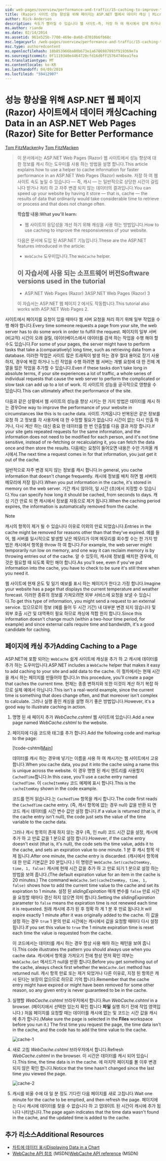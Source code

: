 ```yaml
---
uid: web-pages/overview/performance-and-traffic/15-caching-to-improve-the-performance-of-your-website
title: (Razor) 사이트 성능 향상을 위해 페이지는 ASP.NET 웹에서 데이터 캐싱 | Microsoft Docs
author: Rick-Anderson
description: 속도가 빨라질 수 있습니다 웹 사이트-즉, 저장 하 여 캐시에서 검색 하거나 처리 하려면 상당한 시간이 걸리는 일반적으로 데이터의 결과 중...
ms.author: riande
ms.date: 02/14/2014
ms.assetid: 961e525b-7700-469e-8a68-d7010b6fb68c
msc.legacyurl: /web-pages/overview/performance-and-traffic/15-caching-to-improve-the-performance-of-your-website
msc.type: authoredcontent
ms.openlocfilehash: 10b853966ba80b673e1a6786987893f919369e7a
ms.sourcegitcommit: 0f1119340e4464720cfd16d0ff15764746ea1fea
ms.translationtype: MT
ms.contentlocale: ko-KR
ms.lasthandoff: 04/09/2019
ms.locfileid: "59412907"
---
```

# <a name="caching-data-in-an-aspnet-web-pages-razor-site-for-better-performance"></a><span data-ttu-id="8d038-103">성능 향상을 위해 ASP.NET 웹 페이지 (Razor) 사이트에서 데이터 캐싱</span><span class="sxs-lookup"><span data-stu-id="8d038-103">Caching Data in an ASP.NET Web Pages (Razor) Site for Better Performance</span></span>

<span data-ttu-id="8d038-104">[Tom FitzMacken](https://github.com/tfitzmac)</span><span class="sxs-lookup"><span data-stu-id="8d038-104">by [Tom FitzMacken](https://github.com/tfitzmac)</span></span>

> <span data-ttu-id="8d038-105">이 문서에서는 ASP.NET Web Pages (Razor) 웹 사이트에서 성능 향상에 대 한 정보를 캐시 하는 도우미를 사용 하는 방법을 설명 합니다.</span><span class="sxs-lookup"><span data-stu-id="8d038-105">This article explains how to use a helper to cache information for faster performance in an ASP.NET Web Pages (Razor) website.</span></span> <span data-ttu-id="8d038-106">저장 하 여 웹 사이트 속도 높일 수 있습니다 &#8212; 즉, 캐시 &#8212; 는 일반적으로 상당한 시간이 걸립니다 받거나 처리 하 고 자주 변경 되지 않는 데이터의 결과입니다.</span><span class="sxs-lookup"><span data-stu-id="8d038-106">You can speed up your website by having it store &#8212; that is, cache &#8212; the results of data that ordinarily would take considerable time to retrieve or process and that does not change often.</span></span>
> 
> **<span data-ttu-id="8d038-107">학습할 내용:</span><span class="sxs-lookup"><span data-stu-id="8d038-107">What you'll learn:</span></span>** 
> 
> - <span data-ttu-id="8d038-108">웹 사이트의 응답성을 개선 하기 위해 캐싱을 사용 하는 방법입니다.</span><span class="sxs-lookup"><span data-stu-id="8d038-108">How to use caching to improve the responsiveness of your website.</span></span>
> 
> <span data-ttu-id="8d038-109">다음은 문서에 도입 된 ASP.NET 기능입니다.</span><span class="sxs-lookup"><span data-stu-id="8d038-109">These are the ASP.NET features introduced in the article:</span></span>
> 
> - <span data-ttu-id="8d038-110">`WebCache` 도우미입니다.</span><span class="sxs-lookup"><span data-stu-id="8d038-110">The `WebCache` helper.</span></span>
>   
> 
> ## <a name="software-versions-used-in-the-tutorial"></a><span data-ttu-id="8d038-111">이 자습서에 사용 되는 소프트웨어 버전</span><span class="sxs-lookup"><span data-stu-id="8d038-111">Software versions used in the tutorial</span></span>
> 
> 
> - <span data-ttu-id="8d038-112">ASP.NET Web Pages (Razor) 3</span><span class="sxs-lookup"><span data-stu-id="8d038-112">ASP.NET Web Pages (Razor) 3</span></span>
>   
> 
> <span data-ttu-id="8d038-113">이 자습서는 ASP.NET 웹 페이지 2 에서도 작동합니다.</span><span class="sxs-lookup"><span data-stu-id="8d038-113">This tutorial also works with ASP.NET Web Pages 2.</span></span>


<span data-ttu-id="8d038-114">사이트에서 페이지를 요청이 있을 때마다 웹 서버 요청을 처리 하기 위해 일부 작업을 수행 해야 합니다.</span><span class="sxs-lookup"><span data-stu-id="8d038-114">Every time someone requests a page from your site, the web server has to do some work in order to fulfill the request.</span></span> <span data-ttu-id="8d038-115">페이지의 일부 서버 (비교적) 시간이 오래 걸릴, 데이터베이스에서 데이터를 검색 하는 작업을 수행 해야 할 수도 있습니다.</span><span class="sxs-lookup"><span data-stu-id="8d038-115">For some of your pages, the server might have to perform tasks that take a (comparatively) long time, such as retrieving data from a database.</span></span> <span data-ttu-id="8d038-116">이러한 작업은 사이트 많은 트래픽이 발생 하는 경우 절대 용어로 장기 사용 하지, 경우에 복잡 하거나 느린 작업을 수행 하려면 웹 서버는 개별 요청에 대 한 전체 계열을 많은 작업을 추가할 수 있습니다.</span><span class="sxs-lookup"><span data-stu-id="8d038-116">Even if these tasks don't take long in absolute terms, if your site experiences a lot of traffic, a whole series of individual requests that cause the web server to perform the complicated or slow task can add up to a lot of work.</span></span> <span data-ttu-id="8d038-117">이 사이트의 성능을 궁극적으로 영향을 수 있습니다.</span><span class="sxs-lookup"><span data-stu-id="8d038-117">This can ultimately affect the performance of the site.</span></span>

<span data-ttu-id="8d038-118">다음과 같은 상황에서 웹 사이트의 성능을 향상 시키는 한 가지 방법은 데이터를 캐시 하는 경우</span><span class="sxs-lookup"><span data-stu-id="8d038-118">One way to improve the performance of your website in circumstances like this is to cache data.</span></span> <span data-ttu-id="8d038-119">사이트 가져옵니다 반복된은 같은 정보를 요청 하 고 정보를 각 사용자에 대 한 수정할 필요가 없습니다 시간이 없는 다시 인출 하거나, 다시 계산 하는 대신 중요 한 데이터를 한 번 인출할를 다음 결과 저장 합니다.</span><span class="sxs-lookup"><span data-stu-id="8d038-119">If your site gets repeated requests for the same information, and the information does not need to be modified for each person, and it's not time sensitive, instead of re-fetching or recalculating it, you can fetch the data once and then store the results.</span></span> <span data-ttu-id="8d038-120">다음에는 요청이 들어오면 내용은 수만 가져올 캐시에서.</span><span class="sxs-lookup"><span data-stu-id="8d038-120">The next time a request comes in for that information, you just get it out of the cache.</span></span>

<span data-ttu-id="8d038-121">일반적으로 자주 변경 되지 않는 정보를 캐시 합니다.</span><span class="sxs-lookup"><span data-stu-id="8d038-121">In general, you cache information that doesn't change frequently.</span></span> <span data-ttu-id="8d038-122">캐시에 정보를 배치 하면 웹 서버의 메모리에 저장 됩니다.</span><span class="sxs-lookup"><span data-stu-id="8d038-122">When you put information in the cache, it's stored in memory on the web server.</span></span> <span data-ttu-id="8d038-123">기간 캐시 않아야, 일 시간 (초)에서 지정할 수 있습니다.</span><span class="sxs-lookup"><span data-stu-id="8d038-123">You can specify how long it should be cached, from seconds to days.</span></span> <span data-ttu-id="8d038-124">캐싱 기간 만료 되 면 캐시에서 정보를 자동으로 제거 됩니다.</span><span class="sxs-lookup"><span data-stu-id="8d038-124">When the caching period expires, the information is automatically removed from the cache.</span></span>

> [!NOTE]
> <span data-ttu-id="8d038-125">캐시의 항목이 제거 될 수 있습니다 이유로 이외의 만료 되었습니다.</span><span class="sxs-lookup"><span data-stu-id="8d038-125">Entries in the cache might be removed for reasons other than that they've expired.</span></span> <span data-ttu-id="8d038-126">예를 들어, 웹 서버를 일시적으로 발생할 낮은 메모리가 이며 메모리를 회수할 수는 한 가지 방법은 캐시에서 항목을 throw 하 여 합니다.</span><span class="sxs-lookup"><span data-stu-id="8d038-126">For example, the web server might temporarily run low on memory, and one way it can reclaim memory is by throwing entries out of the cache.</span></span> <span data-ttu-id="8d038-127">알 수 있듯이, 캐시에 정보를 배치한 경우에, 이것은 필요할 때 되도록 확인 해야 합니다.</span><span class="sxs-lookup"><span data-stu-id="8d038-127">As you'll see, even if you've put information into the cache, you have to check to be sure it's still there when you need it.</span></span>


<span data-ttu-id="8d038-128">웹 사이트에 현재 온도 및 일기 예보를 표시 하는 페이지가 한다고 가정 합니다.</span><span class="sxs-lookup"><span data-stu-id="8d038-128">Imagine your website has a page that displays the current temperature and weather forecast.</span></span> <span data-ttu-id="8d038-129">이러한 종류의 정보를 가져오려면 외부 서비스에 요청을 보낼 수 있습니다.</span><span class="sxs-lookup"><span data-stu-id="8d038-129">To get this type of information, you might send a request to an external service.</span></span> <span data-ttu-id="8d038-130">있으므로이 정보 (예를 들어 두 시간 기간) 내 대부분 변경 되지 않습니다 및 외부 호출 시간 및 대역폭이 필요 하므로 캐싱에 적합 한지 합니다.</span><span class="sxs-lookup"><span data-stu-id="8d038-130">Since this information doesn't change much (within a two-hour time period, for example) and since external calls require time and bandwidth, it's a good candidate for caching.</span></span>

## <a name="adding-caching-to-a-page"></a><span data-ttu-id="8d038-131">페이지에 캐싱 추가</span><span class="sxs-lookup"><span data-stu-id="8d038-131">Adding Caching to a Page</span></span>

<span data-ttu-id="8d038-132">ASP.NET에 포함 되어는 `WebCache` 쉽게 사이트에 캐싱을 추가 하 고 캐시에 데이터를 추가 하는 도우미입니다.</span><span class="sxs-lookup"><span data-stu-id="8d038-132">ASP.NET includes a `WebCache` helper that makes it easy to add caching to your site and add data to the cache.</span></span> <span data-ttu-id="8d038-133">이 절차에서는 현재 시간을 캐시 하는 페이지를 만들어야 합니다.</span><span class="sxs-lookup"><span data-stu-id="8d038-133">In this procedure, you'll create a page that caches the current time.</span></span> <span data-ttu-id="8d038-134">현재는 종종 변하지와 또한 이것이 계산 하기 복잡 하므로 실제 예에서 아닙니다.</span><span class="sxs-lookup"><span data-stu-id="8d038-134">This isn't a real-world example, since the current time is something that does change often, and that moreover isn't complex to calculate.</span></span> <span data-ttu-id="8d038-135">그러나 실행 중인 캐싱을 설명 하기 좋은 방법입니다.</span><span class="sxs-lookup"><span data-stu-id="8d038-135">However, it's a good way to illustrate caching in action.</span></span>

1. <span data-ttu-id="8d038-136">명명 된 새 페이지 추가 *WebCache.cshtml* 웹 사이트에 있습니다.</span><span class="sxs-lookup"><span data-stu-id="8d038-136">Add a new page named *WebCache.cshtml* to the website.</span></span>
2. <span data-ttu-id="8d038-137">페이지에 다음 코드와 태그를 추가 합니다.</span><span class="sxs-lookup"><span data-stu-id="8d038-137">Add the following code and markup to the page:</span></span>

    [!code-cshtml[Main](15-caching-to-improve-the-performance-of-your-website/samples/sample1.cshtml)]

    <span data-ttu-id="8d038-138">데이터를 캐시 하는 경우에 넣기는 이름을 사용 하 여 캐시가는 웹 사이트에서 고유 합니다.</span><span class="sxs-lookup"><span data-stu-id="8d038-138">When you cache data, you put it into the cache using a name this is unique across the website.</span></span> <span data-ttu-id="8d038-139">이 경우 명명 된 캐시 엔트리를 사용할지 `CachedTime`합니다.</span><span class="sxs-lookup"><span data-stu-id="8d038-139">In this case, you'll use a cache entry named `CachedTime`.</span></span> <span data-ttu-id="8d038-140">이 `cacheItemKey` 코드 예제에 표시 합니다.</span><span class="sxs-lookup"><span data-stu-id="8d038-140">This is the `cacheItemKey` shown in the code example.</span></span>

    <span data-ttu-id="8d038-141">코드를 먼저 읽습니다.는 `CachedTime` 항목을 캐시 합니다.</span><span class="sxs-lookup"><span data-stu-id="8d038-141">The code first reads the `CachedTime` cache entry.</span></span> <span data-ttu-id="8d038-142">(즉, 캐시 항목에 없는 경우 null) 값을 반환 되 면 코드 캐시 데이터를 시간 변수 값만 설정 합니다.</span><span class="sxs-lookup"><span data-stu-id="8d038-142">If a value is returned (that is, if the cache entry isn't null), the code just sets the value of the time variable to the cache data.</span></span>

    <span data-ttu-id="8d038-143">그러나 캐시 항목이 존재 하지 않는 경우 (즉, 인 null) 코드 시간 값을 설정, 캐시에 추가 하 고 만료 값을 1 분으로 설정 합니다.</span><span class="sxs-lookup"><span data-stu-id="8d038-143">However, if the cache entry doesn't exist (that is, it's null), the code sets the time value, adds it to the cache, and sets an expiration value to one minute.</span></span> <span data-ttu-id="8d038-144">1 분 후 캐시 항목 삭제 됩니다.</span><span class="sxs-lookup"><span data-stu-id="8d038-144">After one minute, the cache entry is discarded.</span></span> <span data-ttu-id="8d038-145">(캐시에서 항목에 대 한 만료 기본값은 20 분입니다.) 이 명령은 `WebCache.Set(cacheItemKey, time, 1, false)` 캐시에 현재 시간 값을 추가 하 고 만료 되기 1 분으로 설정 하는 방법을 보여 줍니다.</span><span class="sxs-lookup"><span data-stu-id="8d038-145">(The default expiration value for an item in the cache is 20 minutes.) The command `WebCache.Set(cacheItemKey, time, 1, false)` shows how to add the current time value to the cache and set its expiration to 1 minute.</span></span> <span data-ttu-id="8d038-146">설정 된 *slidingExpiration* 매개 변수를 `false` 만료 시간을 요청할 때마다 갱신 하지 않으면 의미 합니다.</span><span class="sxs-lookup"><span data-stu-id="8d038-146">Setting the *slidingExpiration* parameter to `false` means the expiration time is not renewed each time it is requested.</span></span> <span data-ttu-id="8d038-147">원래 캐시에 추가 된 후 정확 하 게 1 분 후 만료 됩니다.</span><span class="sxs-lookup"><span data-stu-id="8d038-147">It will expire exactly 1 minute after it was originally added to the cache.</span></span> <span data-ttu-id="8d038-148">이 값을 설정 하는 경우 `true` 1 분의 만료 시간에는 캐시에서 값을 요청할 때마다 다시 설정 됩니다.</span><span class="sxs-lookup"><span data-stu-id="8d038-148">If you set this value to `true` the 1 minute expiration time is reset each time the value is requested from the cache.</span></span>

    <span data-ttu-id="8d038-149">이 코드에서는 데이터를 캐시 하는 경우 항상 사용 해야 하는 패턴을 보여 줍니다.</span><span class="sxs-lookup"><span data-stu-id="8d038-149">This code illustrates the pattern you should always use when you cache data.</span></span> <span data-ttu-id="8d038-150">캐시에서 항목을 가져오기 전에 항상 먼저 확인 여부는 `WebCache.Get` 메서드가 null을 반환 합니다.</span><span class="sxs-lookup"><span data-stu-id="8d038-150">Before you get something out of the cache, always check first whether the `WebCache.Get` method has returned null.</span></span> <span data-ttu-id="8d038-151">캐시 항목 만료 또는 제거 되었거나 다른 이유로, 지정 된 항목은 캐시 된다는 보장이 없으므로 하므로 기억 합니다.</span><span class="sxs-lookup"><span data-stu-id="8d038-151">Remember that the cache entry might have expired or might have been removed for some other reason, so any given entry is never guaranteed to be in the cache.</span></span>
3. <span data-ttu-id="8d038-152">실행할 *WebCache.cshtml* 브라우저에서 합니다.</span><span class="sxs-lookup"><span data-stu-id="8d038-152">Run *WebCache.cshtml* in a browser.</span></span> <span data-ttu-id="8d038-153">(페이지에서 선택한 있는지 확인 합니다 **파일** 실행 하기 전에 작업 영역입니다.) 처음 페이지를 요청할 때는 데이터를 캐시에 없는 및 코드는 시간 값을 캐시에 추가 합니다.</span><span class="sxs-lookup"><span data-stu-id="8d038-153">(Make sure the page is selected in the **Files** workspace before you run it.) The first time you request the page, the time data isn't in the cache, and the code has to add the time value to the cache.</span></span>

    ![cache-1](15-caching-to-improve-the-performance-of-your-website/_static/image1.jpg)
4. <span data-ttu-id="8d038-155">새로 고침 *WebCache.cshtml* 브라우저에서 합니다.</span><span class="sxs-lookup"><span data-stu-id="8d038-155">Refresh *WebCache.cshtml* in the browser.</span></span> <span data-ttu-id="8d038-156">이 시간은 데이터를 캐시 되어 있습니다.</span><span class="sxs-lookup"><span data-stu-id="8d038-156">This time, the time data is in the cache.</span></span> <span data-ttu-id="8d038-157">에 마지막 페이지를 볼 이후 변경 되지 않은 확인 합니다.</span><span class="sxs-lookup"><span data-stu-id="8d038-157">Notice that the time hasn't changed since the last time you viewed the page.</span></span>

    ![cache-2](15-caching-to-improve-the-performance-of-your-website/_static/image2.jpg)
5. <span data-ttu-id="8d038-159">캐시를 비울 수에 대 일 분 정도 기다린 다음 페이지를 새로 고칩니다.</span><span class="sxs-lookup"><span data-stu-id="8d038-159">Wait one minute for the cache to be emptied, and then refresh the page.</span></span> <span data-ttu-id="8d038-160">페이지에는 다시 캐시에 데이터를 찾을 수 없습니다 하 고 업데이트 된 시간이 캐시에 추가 됩니다 나타냅니다.</span><span class="sxs-lookup"><span data-stu-id="8d038-160">The page again indicates that the time data wasn't found in the cache, and the updated time is added to the cache.</span></span>

<a id="Additional_Resources"></a>
## <a name="additional-resources"></a><span data-ttu-id="8d038-161">추가 리소스</span><span class="sxs-lookup"><span data-stu-id="8d038-161">Additional Resources</span></span>


- [<span data-ttu-id="8d038-162">차트에 데이터 표시</span><span class="sxs-lookup"><span data-stu-id="8d038-162">Displaying Data in a Chart</span></span>](https://go.microsoft.com/fwlink/?LinkId=202895)
- <span data-ttu-id="8d038-163">[WebCache API 참조](https://msdn.microsoft.com/library/system.web.helpers.webcache(v=vs.99).aspx) (MSDN)</span><span class="sxs-lookup"><span data-stu-id="8d038-163">[WebCache API reference](https://msdn.microsoft.com/library/system.web.helpers.webcache(v=vs.99).aspx) (MSDN)</span></span>
